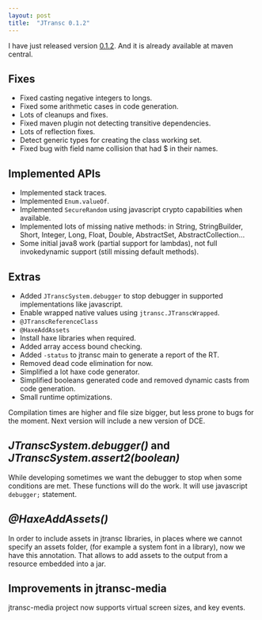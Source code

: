 ```yaml
---
layout: post
title:  "JTransc 0.1.2"
---
```


I have just released version [0.1.2](https://github.com/jtransc/jtransc/tree/0.1.2). And it is already available at maven central.

## Fixes

* Fixed casting negative integers to longs.
* Fixed some arithmetic cases in code generation.
* Lots of cleanups and fixes.
* Fixed maven plugin not detecting transitive dependencies.
* Lots of reflection fixes.
* Detect generic types for creating the class working set.
* Fixed bug with field name collision that had $ in their names.

## Implemented APIs

* Implemented stack traces.
* Implemented `Enum.valueOf`.
* Implemented `SecureRandom` using javascript crypto capabilities when available.
* Implemented lots of missing native methods: in String, StringBuilder, Short, Integer, Long, Float, Double, AbstractSet, AbstractCollection...
* Some initial java8 work (partial support for lambdas), not full invokedynamic support
(still missing default methods).

## Extras

* Added `JTranscSystem.debugger` to stop debugger in supported implementations like javascript.
* Enable wrapped native values using `jtransc.JTranscWrapped`.
* `@JTranscReferenceClass`
* `@HaxeAddAssets`
* Install haxe libraries when required.
* Added array access bound checking.
* Added `-status` to jtransc main to generate a report of the RT.
* Removed dead code elimination for now.
* Simplified a lot haxe code generator.
* Simplified booleans generated code and removed dynamic casts from code generation.
* Small runtime optimizations.

Compilation times are higher and file size bigger, but less prone to bugs for the moment.
Next version will include a new version of DCE.

## *JTranscSystem.debugger()* and *JTranscSystem.assert2(boolean)*

While developing sometimes we want the debugger to stop when some conditions are met.
These functions will do the work. It will use javascript `debugger;` statement.

## *@HaxeAddAssets()*

In order to include assets in jtransc libraries, in places where we cannot specify
an assets folder, (for example a system font in a library), now we have this annotation.
That allows to add assets to the output from a resource embedded into a jar.

## Improvements in jtransc-media

jtransc-media project now supports virtual screen sizes, and key events.
